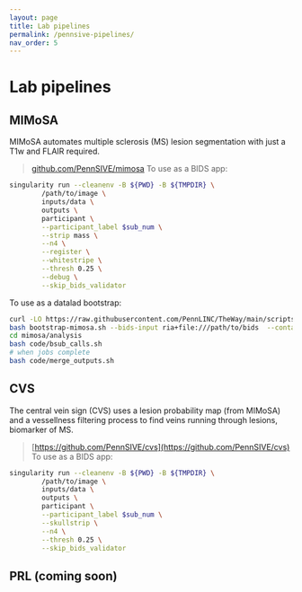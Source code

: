 ```yaml
---
layout: page
title: Lab pipelines
permalink: /pennsive-pipelines/
nav_order: 5
---
```

# Lab pipelines
## MIMoSA
MIMoSA automates multiple sclerosis (MS) lesion segmentation with just a T1w and FLAIR required.
> [github.com/PennSIVE/mimosa](https://github.com/PennSIVE/mimosa)
To use as a BIDS app:
```sh
singularity run --cleanenv -B ${PWD} -B ${TMPDIR} \
        /path/to/image \
        inputs/data \
        outputs \
        participant \
        --participant_label $sub_num \
        --strip mass \
        --n4 \
        --register \
        --whitestripe \
        --thresh 0.25 \
        --debug \
        --skip_bids_validator
```

To use as a datalad bootstrap:
```sh
curl -LO https://raw.githubusercontent.com/PennLINC/TheWay/main/scripts/pmacs/bootstrap-mimosa.sh
bash bootstrap-mimosa.sh --bids-input ria+file:///path/to/bids  --container-ds /path/or/uri/to/containers
cd mimosa/analysis
bash code/bsub_calls.sh
# when jobs complete
bash code/merge_outputs.sh
```

## CVS
The central vein sign (CVS) uses a lesion probability map (from MIMoSA) and a vessellness filtering process to find veins running through lesions, biomarker of MS.
> [https://github.com/PennSIVE/cvs](https://github.com/PennSIVE/cvs)
To use as a BIDS app:
```sh
singularity run --cleanenv -B ${PWD} -B ${TMPDIR} \
        /path/to/image \
        inputs/data \
        outputs \
        participant \
        --participant_label $sub_num \
        --skullstrip \
        --n4 \
        --thresh 0.25 \
        --skip_bids_validator
```
## PRL (coming soon)
<!-- The presence of paramagnetic rims around lesions (PRL) is a MS biomarker -->
